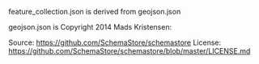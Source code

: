 feature_collection.json is derived from geojson.json

geojson.json is Copyright 2014 Mads Kristensen:

Source: https://github.com/SchemaStore/schemastore
License: https://github.com/SchemaStore/schemastore/blob/master/LICENSE.md